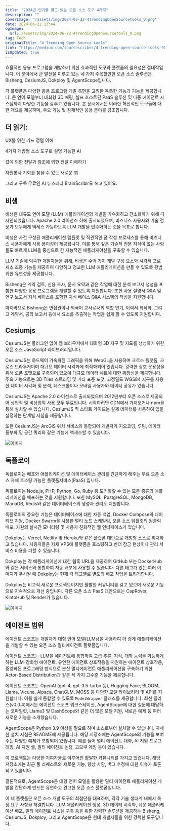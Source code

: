 ```yaml
---
title: "2024년 인기를 끌고 있는 오픈 소스 도구 4가지"
description: ""
coverImage: "/assets/img/2024-06-22-4TrendingOpenSourcetools_0.png"
date: 2024-06-22 13:44
ogImage: 
  url: /assets/img/2024-06-22-4TrendingOpenSourcetools_0.png
tag: Tech
originalTitle: "4 Trending Open Source tools"
link: "https://medium.com/sourcescribes/4-trending-open-source-tools-90e93e7e0c55"
isUpdated: true
---
```





효율적인 응용 프로그램을 개발하기 위한 효과적인 도구와 플랫폼의 필요성은 절대적입니다. 이 분야에서 큰 발전을 이루고 있는 네 가지 주목할만한 오픈 소스 솔루션은 Bisheng, CesiumJS, Dokploy 및 AgentScope입니다.

각 플랫폼은 다양한 응용 프로그램 개발 측면을 고려한 독특한 기능과 기능을 제공합니다. 큰 언어 모델부터 대화형 3D 매핑, 셀프 호스트된 PaaS 솔루션 및 다중 에이전트 시스템까지 다양한 기능을 갖추고 있습니다. 본 문서에서는 이러한 혁신적인 도구들에 대한 개요를 제공하며, 주요 기능 및 잠재적인 응용 분야를 강조합니다.

## 더 읽기:

UX를 위한 카드 정렬 이해

<div class="content-ad"></div>

4가지 개방형 소스 도구로 설명 가능한 AI

값에 의한 전달과 참조에 의한 전달 이해하기

자원봉사 기회를 찾을 수 있는 새로운 앱

그리고 구독 무료인 AI 뉴스레터 BrainScriblr도 쓰고 있어요.

<div class="content-ad"></div>

## 비생

비생은 대규모 언어 모델 (LLM) 애플리케이션의 개발을 가속화하고 간소화하기 위해 디자인되었습니다. Apache 2.0 라이선스 하에 출시되었으며, 비즈니스 사용자와 기술 전문가 모두에게 액세스 가능하도록 LLM 개발을 민주화하는 것을 목표로 합니다.

비생은 사전 구성된 애플리케이션 템플릿 및 직관적인 폼 작성 프로세스를 통해 비즈니스 사용자에게 사용 용이성이 제공됩니다. 이를 통해 깊은 기술적 전문 지식이 없는 사람들도 빠르게 LLM을 중심으로 한 지능적인 애플리케이션을 구축할 수 있습니다.

LLM 기술에 익숙한 개발자들을 위해, 비생은 수백 가지 개발 구성 요소와 시각적 프로세스 조종 기능을 제공하여 다양하고 정교한 LLM 애플리케이션을 만들 수 있도록 광범위한 유연성을 제공합니다.

<div class="content-ad"></div>

Bisheng은 계약 검토, 신용 조사, 문서 요약과 같은 작업에 대한 분석 보고서 생성을 포함한 다양한 응용 프로그램을 개발할 수 있도록 지원합니다. 또한 사용 설명서 Q&A 및 연구 보고서 지식 베이스를 포함한 지식 베이스 Q&A 시스템의 작성을 지원합니다.

마지막으로 Bisheng은 면접관이나 외국어 교사로서의 역할 연기, 이력서 최적화, 그리고 계약서, 공학 보고서 등에서 요소를 추출하는 작업을 쉽게 할 수 있도록 지원합니다.

## Cesiumjs

CesiumJS는 플러그인 없이 웹 브라우저에서 대화형 3D 지구 및 지도를 생성하기 위한 오픈 소스 JavaScript 라이브러리입니다.

<div class="content-ad"></div>

CesiumJS는 하드웨어 가속화된 그래픽을 위해 WebGL을 사용하며 크로스 플랫폼, 크로스 브라우저이며 대규모 데이터 시각화에 최적화되어 있습니다. 강력한 상호 운용성을 위해 오픈 포맷으로 구축되어 있으며 대규모 데이터 세트에 대한 확장성을 제공합니다. 주요 기능으로는 3D Tiles 스트리밍 및 기타 표준 포맷, 고정밀도 WGS84 지구를 사용한 데이터 시각화 및 분석, 데스크톱이나 모바일 사용자와 데이터 공유가 있습니다.

CesiumJS는 Apache 2.0 라이선스로 출시되었으며 2012년부터 오픈 소스로 제공되어 상업적 및 비상업적 사용 모두 무료입니다. 시작하려면 CDN에서 가져오거나 npm을 통해 설치할 수 있습니다. CesiumJS 퀵 스타트 가이드는 실제 데이터를 사용하여 앱을 설정하는 단계별 지침을 제공합니다.

또한 CesiumJS는 ArcGIS 위치 서비스와 통합되어 개발자가 지오코딩, 루팅, 데이터 풍부화 및 공간 쿼리와 같은 기능에 액세스할 수 있습니다.

![이미지](/assets/img/2024-06-22-4TrendingOpenSourcetools_0.png)

<div class="content-ad"></div>

## 독플로이

독플로이는 배포와 애플리케이션 및 데이터베이스 관리를 간단하게 해주는 무료 오픈 소스 자체 호스팅 가능한 플랫폼서비스(PaaS) 입니다.

독플로이는 Node.js, PHP, Python, Go, Ruby 등 도커화할 수 있는 모든 종류의 애플리케이션을 배포하는 것을 지원합니다. 또한 MySQL, PostgreSQL, MongoDB, MariaDB, Redis와 같은 데이터베이스의 생성과 관리도 지원합니다.

독플로이의 중요한 기능은 데이터베이스에 대한 자동 백업, Docker Compose의 네이티브 지원, Docker Swarm을 사용한 멀티 노드 스케일링, 오픈 소스 템플릿의 원클릭 배포, 자원의 실시간 모니터링 및 사용자 친화적인 웹 인터페이스가 있습니다.

<div class="content-ad"></div>

Dokploy는 Vercel, Netlify 및 Heroku와 같은 플랫폼 대안으로 개방형 소스로 위치하고 있습니다. 사용자들은 자체 VPS에 플랫폼을 호스팅하고 벤더 잠금 현상이나 관리 서비스 비용을 피할 수 있습니다.

Dokploy는 각 애플리케이션에 대한 웹훅 URL을 제공하여 GitHub 또는 DockerHub와 같은 서비스와 통합하여 자동 배포에 사용할 수 있습니다. 다른 태그가 있는 여러 이미지가 푸시될 때 Dokploy는 현재 각 태그별로 별도의 배포 작업을 트리거합니다.

Dokploy는 비교적 새로운 프로젝트이지만 활발한 커뮤니티를 갖고 있으며 새로운 기능으로 지속적으로 개선 중입니다. 다른 오픈 소스 PaaS 대안으로는 CapRover, KintoHub 및 Render가 있습니다.

![이미지](/assets/img/2024-06-22-4TrendingOpenSourcetools_1.png)

<div class="content-ad"></div>

## 에이전트 범위

에이전트 스코프는 개발자가 대형 언어 모델(LLMs)을 사용하여 더 쉽게 애플리케이션을 개발할 수 있는 오픈 소스 멀티에이전트 플랫폼입니다.

에이전트 스코프는 LLM을 에이전트에 통합하여 고급 추론, 지식, 대화 능력을 가능하게 하는 LLM-강화형 에이전트, 유연한 에이전트 상호작용을 지원하는 에이전트 상호작용, 중앙화된 프로그래밍 방식으로 분산 멀티에이전트 애플리케이션을 구축하기 위한 Actor-Based Distribution과 같은 세 가지 고수준 기능을 제공합니다.

에이전트 스코프는 OpenAI (gpt-4, gpt-3.5-turbo 등), Hugging Face, BLOOM, Llama, Vicuna, Alpaca, ChatGLM, MOSS 등 다양한 모델 라이브러리 및 API를 지원합니다. 이를 쉽게 통합할 수 있도록 `ModelWrapper` 클래스를 제공합니다. 최신 릴리스(v0.0.4)에서는 에이전트 스코프 워크스테이션, AgentScope에 대한 질문에 대답하는 코파일럿, Llama3 및 DashScope와 같은 더 많은 모델 지원, 새로운 예제 등 여러 새로운 기능을 소개했습니다.

<div class="content-ad"></div>

AgentScope은 Python 3.9 이상을 필요로 하며 소스로부터 설치할 수 있습니다. 자세한 설치 지침은 README에 제공됩니다. 해당 저장소에는 AgentScope의 기능을 보여주는 다양한 예제가 포함되어 있습니다. 예를 들어 멀티 에이전트 대화, AI 지원 프로그래밍, AI 지원 쉘, 멀티 에이전트 논쟁, 고모쿠 게임 등이 있습니다.

이 프로젝트는 다양한 기여자들로 이루어진 활발한 커뮤니티를 가지고 있습니다. 해당 저장소에는 최근 풀 리퀘스트와 새로운 기능, 향상 사항, 버그 수정에 대한 이슈가 토론되고 있습니다.

결론적으로, AgentScope은 대형 언어 모델을 활용한 멀티 에이전트 애플리케이션 개발을 간단하게 만드는 유연하고 견고한 오픈 소스 플랫폼입니다.

이 네 플랫폼은 오픈 소스 개발 도구의 최첨단을 대표하며, 각각 기술 생태계 내에서 특정 요구 사항을 해결합니다. LLM 애플리케이션 생성, 3D 데이터 시각화, 쉬운 애플리케이션 배포, 멀티 에이전트 시스템 구축 등을 위한 강력한 솔루션을 제공하는 Bisheng, CesiumJS, Dokploy, 그리고 AgentScope은 현대 개발자들을 위한 강력한 도구입니다.